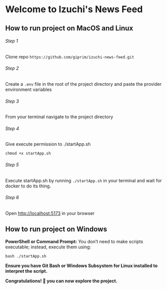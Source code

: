 # Welcome to Izuchi's News Feed

## How to run project on MacOS and Linux

###### Step 1
  Clone repo ``https://github.com/giprim/izuchi-news-feed.git``

###### Step 2
  Create a `.env` file in the root of the project directory and paste the provider environment variables

###### Step 3 
  From your terminal navigate to the project directory

###### Step 4
  Give execute permission to ./startApp.sh

  ```chmod +x startApp.sh```

###### Step 5
  Execute startApp.sh by running `./startApp.sh` in your terminal and wait for docker to do its thing.

###### Step 6
  Open [http://localhost:5173](http://localhost:5173) in your browser

## How to run project on Windows

**PowerShell or Command Prompt:** You don’t need to make scripts executable; instead, execute them using:

`bash ./startApp.sh`

 **Ensure you have Git Bash or Windows Subsystem for Linux installed to interpret the script.**

**Congratulations! 🎉 you can now explore the project.**
